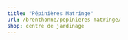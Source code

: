 ```yaml
---
title: "Pépinières Matringe"
url: /brenthonne/pepinieres-matringe/
shop: centre de jardinage
---
```

